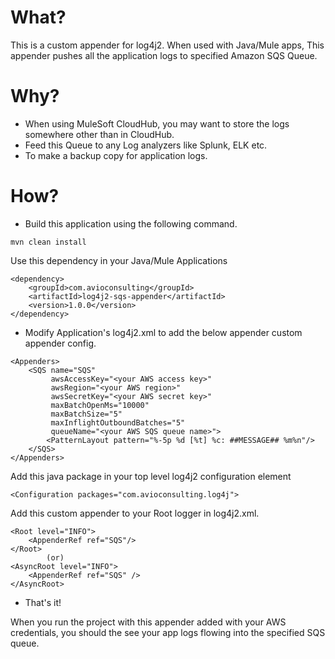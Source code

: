 What?
====================
This is a custom appender for log4j2. When used with Java/Mule apps, This appender pushes all the application logs to specified Amazon SQS Queue.

Why?
====================

* When using MuleSoft CloudHub, you may want to store the logs somewhere other than in CloudHub.
* Feed this Queue to any Log analyzers like Splunk, ELK etc.
* To make a backup copy for application logs.

How?
==========================
* Build this application using the following command.

```mvn clean install```

Use this dependency in your Java/Mule Applications

```
<dependency>
    <groupId>com.avioconsulting</groupId>
    <artifactId>log4j2-sqs-appender</artifactId>
    <version>1.0.0</version>
</dependency>
```

* Modify Application's log4j2.xml to add the below appender custom appender config.

```
<Appenders>
    <SQS name="SQS" 
         awsAccessKey="<your AWS access key>" 
         awsRegion="<your AWS region>" 
         awsSecretKey="<your AWS secret key>" 
         maxBatchOpenMs="10000" 
         maxBatchSize="5" 
         maxInflightOutboundBatches="5" 
         queueName="<your AWS SQS queue name>">
        <PatternLayout pattern="%-5p %d [%t] %c: ##MESSAGE## %m%n"/>
    </SQS>
</Appenders>
```
Add this java package in your top level log4j2 configuration element

```<Configuration packages="com.avioconsulting.log4j">```

Add this custom appender to your Root logger in log4j2.xml.
```
<Root level="INFO">
    <AppenderRef ref="SQS"/>
</Root>        
        (or)
<AsyncRoot level="INFO">
    <AppenderRef ref="SQS" />
</AsyncRoot>
```
* That's it!

When you run the project with this appender added with your AWS credentials, you should the see your app logs flowing into the specified SQS queue.
